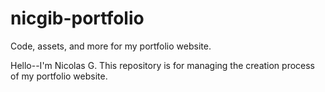 # nicgib-portfolio
Code, assets, and more for my portfolio website.

Hello--I'm Nicolas G. 
This repository is for managing the creation process of my portfolio website.
